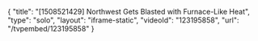 {
    "title": "[1508521429] Northwest Gets Blasted with Furnace-Like Heat",
    "type": "solo",
    "layout": "iframe-static",
    "videoId": "123195858",
    "url": "\/tvpembed\/123195858"
}